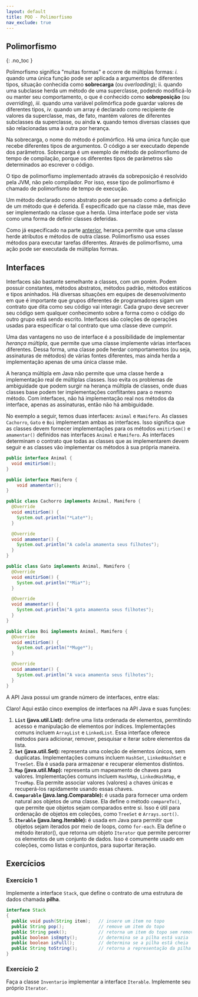 ```yaml
---
layout: default
title: POO - Polimorfismo
nav_exclude: true
---
```


## Polimorfismo

{: .no_toc }

Polimorfismo significa "muitas formas" e ocorre de múltiplas formas: _i._ quando uma única função pode ser aplicada a argumentos de diferentes tipos, situação conhecida como **sobrecarga** (ou _overloading_); ii. quando uma subclasse herda um método de uma superclasse, podendo modificá-lo ou manter seu comportamento, o que é conhecido como **sobreposição** (ou _overriding_), _iii._ quando uma variável polimórfica pode guardar valores de diferentes tipos, _iv._ quando um array é declarado como recipiente de valores da superclasse, mas, de fato, mantém valores de diferentes subclasses da superclasse, ou ainda **v.** quando temos diversas classes que são relacionadas uma à outra por herança.

Na sobrecarga, o nome do método é polimórfico. Há uma única função que recebe diferentes tipos de argumentos. O código a ser executado depende dos parâmetros. Sobrecarga é um exemplo de método de polimorfismo de tempo de compilação, porque os diferentes tipos de parâmetros são determinados ao escrever o código.

O tipo de polimorfismo implementado através da sobreposição é resolvido pela JVM, não pelo compilador. Por isso, esse tipo de polimorfismo é chamado de polimorfismo de tempo de execução.

Um método declarado como abstrato pode ser pensado como a definição de um método que é deferida. É especificado que na classe mãe, mas deve ser implementado na classe que a herda. Uma interface pode ser vista como uma forma de definir classes deferidas.

Como já especificado na parte [anterior](/content/poo/superior/conteudo/heranca.html), herança permite que uma classe herde atributos e métodos de outra classe. Polimorfismo usa esses métodos para executar tarefas diferentes. Através de polimorfismo, uma ação pode ser executada de múltiplas formas.

## Interfaces

Interfaces são bastante semelhante a classes, com um porém. Podem possuir constantes, métodos abstratos, métodos padrão, métodos estáticos e tipos aninhados. Há diversas situações em equipes de desenvolvimento em que é importante que grupos diferentes de programadores sigam um contrato que dita como seu código vai interagir. Cada grupo deve secrever seu código sem qualquer conhecimento sobre a forma como o código do outro grupo está sendo escrito. Interfaces são coleções de operações usadas para especificar o tal contrato que uma classe deve cumprir.

Uma das vantagens no uso de interface é a possibilidade de implementar _herança múltipla_, que permite que uma classe implemente várias interfaces diferentes. Dessa forma, uma classe pode herdar comportamentos (ou seja, assinaturas de métodos) de várias fontes diferentes, mas ainda herda a implementação apenas de uma única classe mãe.

A herança múltipla em Java não permite que uma classe herde a implementação real de múltiplas classes. Isso evita os problemas de ambiguidade que podem surgir na herança múltipla de classes, onde duas classes base podem ter implementações conflitantes para o mesmo método. Com interfaces, não há implementação real nos métodos da interface, apenas as assinaturas, então não há ambiguidade.

No exemplo a seguir, temos duas interfaces: `Animal` e `Mamifero`. As classes `Cachorro`, `Gato` e `Boi` implementam ambas as interfaces. Isso significa que as classes devem fornecer implementações para os métodos `emitirSom()` e `amamentar()` definidos nas interfaces `Animal` e `Mamifero`. As interfaces determinam o contrato que todas as classes que as implementarem devem seguir e as classes vão implementar os métodos à sua própria maneira.

```java
public interface Animal {
  void emitirSom();
}

public interface Mamifero {
    void amamentar();
}

public class Cachorro implements Animal, Mamifero {
  @Override
  void emitirSom() {
    System.out.println("*Late*");
  }

  @Override
  void amamentar() {
    System.out.println("A cadela amamenta seus filhotes");
  }
}

public class Gato implements Animal, Mamifero {
  @Override
  void emitirSom() {
    System.out.println("*Mia*");
  }

  @Override
  void amamentar() {
    System.out.println("A gata amamenta seus filhotes");
  }
}

public class Boi implements Animal, Mamifero {
  @Override
  void emitirSom() {
    System.out.println("*Muge*");
  }

  @Override
  void amamentar() {
    System.out.println("A vaca amamenta seus filhotes");
  }
}
```

A API Java possui um grande número de interfaces, entre elas:

Claro! Aqui estão cinco exemplos de interfaces na API Java e suas funções:

1. **`List` (java.util.List):** define uma lista ordenada de elementos, permitindo acesso e manipulação de elementos por índices. Implementações comuns incluem `ArrayList` e `LinkedList`. Essa interface oferece métodos para adicionar, remover, pesquisar e iterar sobre elementos da lista.
2. **`Set` (java.util.Set):** representa uma coleção de elementos únicos, sem duplicatas. Implementações comuns incluem `HashSet`, `LinkedHashSet` e `TreeSet`. Ela é usada para armazenar e recuperar elementos distintos.
3. **`Map` (java.util.Map):** representa um mapeamento de chaves para valores. Implementações comuns incluem `HashMap`, `LinkedHashMap`, e `TreeMap`. Ela permite associar valores (valores) a chaves únicas e recuperá-los rapidamente usando essas chaves.
4. **`Comparable` (java.lang.Comparable):** é usada para fornecer uma ordem natural aos objetos de uma classe. Ela define o método `compareTo()`, que permite que objetos sejam comparados entre si. Isso é útil para ordenação de objetos em coleções, como `TreeSet` e `Arrays.sort()`.
5. **`Iterable` (java.lang.Iterable):** é usada em Java para permitir que objetos sejam iterados por meio de loops, como `for-each`. Ela define o método iterator(), que retorna um objeto `Iterator` que permite percorrer os elementos de um conjunto de dados. Isso é comumente usado em coleções, como listas e conjuntos, para suportar iteração.

## Exercícios

### Exercício 1

Implemente a interface `Stack`, que define o contrato de uma estrutura de dados chamada **pilha**.

```java
interface Stack
{
  public void push(String item);   // insere um item no topo
  public String pop();             // remove um item do topo
  public String peek();            // retorna um item do topo sem removê-lo
  public boolean isEmpty();        // determina se a pilha está vazia
  public boolean isFull();         // determina se a pilha está cheia
  public String toString();        // retorna a representação da pilha em String
}
```

### Exercício 2

Faça a classe `Inventario` implementar a interface `Iterable`. Implemente seu próprio `Iterator`.
